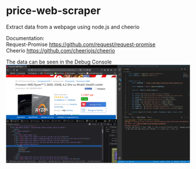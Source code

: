 # price-web-scraper
Extract data from a webpage using node.js and cheerio

Documentation: <br>
Request-Promise https://github.com/request/request-promise <br>
Cheerio https://github.com/cheeriojs/cheerio <br>

The data can be seen in the Debug Console<br>
![web-scrapper](img/web-scrapper.png)


